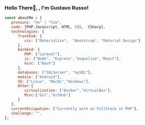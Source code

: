 ### Hello There👋, , I'm Gustavo Russo!

```javascript
const aboutMe = {
   pronouns: "he" | "him",
   code: [PHP,Javascript, HTML, CSS,  CSharp],
   technologies: {
      frontEnd: {
         css: ["Materialize",  "Bootstrap", "Material Design"]
      },
      backEnd: {
         PHP: ["Laravel"],
         js: ["Node", "Express","Sequelize","React"],
         misc: ["Bash"]
      },
      databases: ["SQLServer", "mySQL"],
      mobile: ["Android"],
      SO: ["Linux", "MacOs","Windows"],
      Other:{
         virtualization: ["Docker","VirtualBox"],
         Misc:['Git','GitHub']
      }
   },
   currentOccupation: ["Currently work as FullStack in PHP"],
   challenge: "",
};
```



<!--
ver: 
https://github.com/kautukkundan/Awesome-Profile-README-templates/blob/master/code-styled/Reeveng.md
https://github.com/anmol098/waka-readme-stats/tree/master

**grusso-dev/grusso-dev** is a ✨ _special_ ✨ repository because its `README.md` (this file) appears on your GitHub profile.

Here are some ideas to get you started:.

- 🔭 I’m currently working on ...
- 🌱 I’m currently learning ...
- 👯 I’m looking to collaborate on ...
- 🤔 I’m looking for help with ...
- 💬 Ask me about ...
- 📫 How to reach me: ...
- 😄 Pronouns: ...
- ⚡ Fun fact: ...
-->
